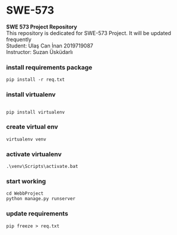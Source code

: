 # SWE-573
**SWE 573 Project Repository** <br>
This repository is dedicated for SWE-573 Project.
It will be updated frequently <br>
Student: Ulaş Can İnan 2019719087 <br>
Instructor: Suzan Üsküdarlı


### install requirements package
```shell
pip install -r req.txt
```
### install virtualenv
```shell

pip install virtualenv
```

### create virtual env
````shell
virtualenv venv
````

### activate virtualenv
```shell
.\venv\Scripts\activate.bat
```

### start working
```shell
cd WebbProject
python manage.py runserver 
```

### update requirements
```shell
pip freeze > req.txt
```